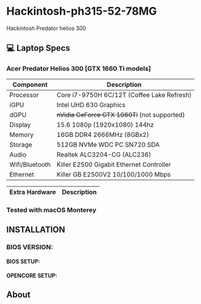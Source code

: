 # Hackintosh-ph315-52-78MG
Hackintosh Predator helios 300

## :computer: ​Laptop Specs

### Acer Predator Helios 300 [GTX 1660 Ti models]

| Component      | Description                                                  |
| -------------- | ------------------------------------------------------------ |
| Processor      | Core i7-9750H 6C/12T (Coffee Lake Refresh)                   |
| iGPU           | Intel UHD 630 Graphics                                       |
| dGPU           | ~~nVidia GeForce GTX 1060Ti~~  (not supported)               |
| Display        | 15.6 1080p (1920x1080) 144hz                                 |
| Memory         | 16GB DDR4 2666MHz (8GBx2)                                    |
| Storage        | 512GB NVMe WDC PC SN720 SDA                                  |
| Audio          | Realtek ALC3204-CG (ALC236)                                  |
| Wifi/Bluetooth | Killer E2500 Gigabit Ethernet Controller                     |
| Ethernet       | Killer GB E2500V2 10/100/1000 Mbps                           |

| Extra Hardware    | Description                                                  |
| ----------------- | ------------------------------------------------------------ |



### Tested with macOS Monterey



## INSTALLATION


### BIOS VERSION: 



#### BIOS SETUP:





#### OPENCORE SETUP:




## About
